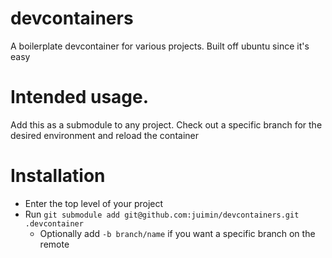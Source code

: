 # devcontainers

A boilerplate devcontainer for various projects. Built off ubuntu since it's easy

# Intended usage.

Add this as a submodule to any project. Check out a specific branch for the desired environment
and reload the container

# Installation

- Enter the top level of your project
- Run `git submodule add git@github.com:juimin/devcontainers.git .devcontainer`
    - Optionally add `-b branch/name` if you want a specific branch on the remote
